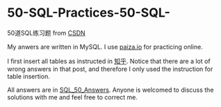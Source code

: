 # 50-SQL-Practices-50-SQL-
50道SQL练习题 from [CSDN](https://blog.csdn.net/flycat296/article/details/63681089)

My anwers are written in MySQL.
I use [paiza.io](https://paiza.io/projects/3nUaEHloK-KS_FiFqr7u9g?language=mysql) for practicing online.

I first insert all tables as instructed in [知乎](https://zhuanlan.zhihu.com/p/32137597). 
Notice that there are a lot of wrong answers in that post, and therefore I only used the instruction for table insertion.

All answers are in [SQL_50_Answers](SQL_50_Answers.md).
Anyone is welcomed to discuss the solutions with me and feel free to correct me.

